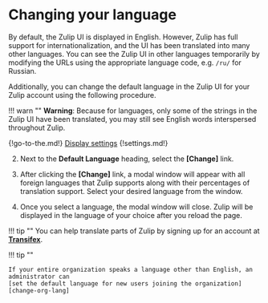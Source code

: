 # Changing your language

By default, the Zulip UI is displayed in English.  However, Zulip has
full support for internationalization, and the UI has been translated
into many other languages.  You can see the Zulip UI in other
languages temporarily by modifying the URLs using the appropriate
language code, e.g. `/ru/` for Russian.

Additionally, you can change the default language in the Zulip UI for
your Zulip account using the following procedure.

!!! warn ""
    **Warning**: Because for languages, only some of the strings in
    the Zulip UI have been translated, you may still see English words
    interspersed throughout Zulip.

{!go-to-the.md!} [Display settings](/#settings/display-settings)
{!settings.md!}

2. Next to the **Default Language** heading, select the **[Change]** link.

3. After clicking the **[Change]** link, a modal window will appear with all
foreign languages that Zulip supports along with their percentages of
translation support. Select your desired language from the window.

4. Once you select a language, the modal window will close. Zulip will be
displayed in the language of your choice after you reload the page.

!!! tip ""
    You can help translate parts of Zulip by signing up for an account
    at **[Transifex](https://www.transifex.com/zulip/zulip/)**.

!!! tip ""

    If your entire organization speaks a language other than English, an administrator can
    [set the default language for new users joining the organization][change-org-lang]

[change-org-lang]: change-the-default-language-for-your-organization
